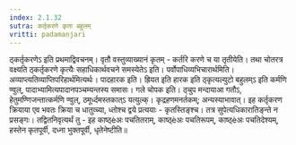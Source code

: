 ```yaml
---
index: 2.1.32
sutra: कर्तृकरणे कृता बहुलम्‌
vritti: padamanjari
---
```


  ठ्कर्तृकरणेऽ इति प्रथमाद्विवचनम्। वृतौ वस्तुव्याख्यानं कृतम् - कर्तरि करणे च या तृतीयेति। तथा चोतरत्र वक्ष्यति ठ्कर्तृकरणे कृत्यैः सहाधिकार्थवचने समस्येतेऽ इति। पर्वोपाधिव्यभिचारार्थमिति। अव्याप्त्यतिव्याप्तिपरिहार्थमित्यर्थः। पादहारक इति। ह्रियत इति हारक इति ठ्कृत्यल्युटो बहुलम्ऽ इति कर्मणि ण्वुल्, पादाभ्यामित्यपादानपञ्चम्यन्तस्य समासः। गले चोपक इति। ठ्चुप मन्दायाआ गतौऽ, हेतुमण्णिजन्तात्कर्मणि ण्वुल्, ठमूर्ध्दमस्तकात्ऽ यत्युल्क्। कृद्रहणमनर्तकम्; अन्यस्याभावात्। इह कर्तृकरण क्रियाया एव भवतः क्रिया च धातुव्च्या, ध्तोश्च द्वये प्रत्ययाः - कृतस्तिङ्श्च। तत्र सुपेत्यधिकारातिङ्न्ते न प्रसङ्गः। तद्वितनिवृत्यर्थं तु - इह काष्ठ्èअः पचतितराम्, काष्ठ्èअः पचतिरूपम्, काष्ठ्èअः पचतिदेश्यम्, हस्तेन कृतपूर्वी, दध्ना भुक्तपूर्वी, धृतेनेष्टीति॥